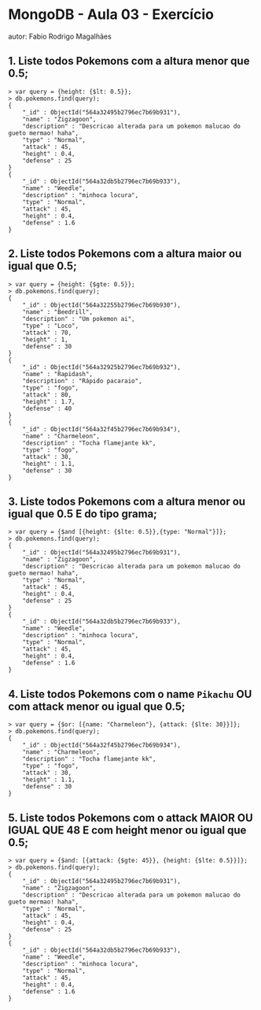 # MongoDB - Aula 03 - Exercício
autor: Fabio Rodrigo Magalhães
## 1. Liste todos Pokemons com a altura menor que 0.5;
	> var query = {height: {$lt: 0.5}};
	> db.pokemons.find(query);
	{ 
		"_id" : ObjectId("564a32495b2796ec7b69b931"), 
		"name" : "Zigzagoon", 
		"description" : "Descricao alterada para um pokemon malucao do gueto mermao! haha", 
		"type" : "Normal", 
		"attack" : 45, 
		"height" : 0.4, 
		"defense" : 25 
	}
	{ 
		"_id" : ObjectId("564a32db5b2796ec7b69b933"), 
		"name" : "Weedle", 
		"description" : "minhoca locura", 
		"type" : "Normal", 
		"attack" : 45, 
		"height" : 0.4, 
		"defense" : 1.6 
	}

## 2. Liste todos Pokemons com a altura maior ou igual que 0.5;
	> var query = {height: {$gte: 0.5}};
	> db.pokemons.find(query);
	{ 
		"_id" : ObjectId("564a32255b2796ec7b69b930"), 
		"name" : "Beedrill", 
		"description" : "Um pokemon ai", 
		"type" : "Loco", 
		"attack" : 70, 
		"height" : 1, 
		"defense" :	30 
	}
	{ 
		"_id" : ObjectId("564a32925b2796ec7b69b932"), 
		"name" : "Rapidash", 
		"description" : "Rápido pacaraio", 
		"type" : "fogo", 
		"attack" : 80, 
		"height" : 1.7, 
		"defense" : 40 
	}
	{ 
		"_id" : ObjectId("564a32f45b2796ec7b69b934"), 
		"name" : "Charmeleon", 
		"description" : "Tocha flamejante kk", 
		"type" : "fogo", 
		"attack" : 30, 
		"height" : 1.1, 
		"defense" : 30 
	}

## 3. Liste todos Pokemons com a altura menor ou igual que 0.5 E do tipo grama;
	> var query = {$and [{height: {$lte: 0.5}},{type: "Normal"}]};
	> db.pokemons.find(query);
	{ 
		"_id" : ObjectId("564a32495b2796ec7b69b931"), 
		"name" : "Zigzagoon", 
		"description" : "Descricao alterada para um pokemon malucao do gueto mermao! haha", 
		"type" : "Normal",
		"attack" : 45, 
		"height" : 0.4, 
		"defense" : 25 
	}
	{ 
		"_id" : ObjectId("564a32db5b2796ec7b69b933"), 
		"name" : "Weedle", 
		"description" : "minhoca locura", 
		"type" : "Normal", 
		"attack" : 45,
		"height" : 0.4, 
		"defense" : 1.6 
	}

## 4. Liste todos Pokemons com o name `Pikachu` OU com attack menor ou igual que 0.5;
	> var query = {$or: [{name: "Charmeleon"}, {attack: {$lte: 30}}]};
	> db.pokemons.find(query);
	{ 
		"_id" : ObjectId("564a32f45b2796ec7b69b934"), 
		"name" : "Charmeleon", 
		"description" : "Tocha flamejante kk", 
		"type" : "fogo", 
		"attack" : 30, 
		"height" : 1.1, 
		"defense" : 30 
	}

## 5. Liste todos Pokemons com o attack MAIOR OU IGUAL QUE 48 E com  height menor ou igual que 0.5;
	> var query = {$and: [{attack: {$gte: 45}}, {height: {$lte: 0.5}}]};
	> db.pokemons.find(query);
	{ 
		"_id" : ObjectId("564a32495b2796ec7b69b931"), 
		"name" : "Zigzagoon", 
		"description" : "Descricao alterada para um pokemon malucao do gueto mermao! haha", 
		"type" : "Normal", 
		"attack" : 45, 
		"height" : 0.4, 
		"defense" : 25 
	}
	{ 
		"_id" : ObjectId("564a32db5b2796ec7b69b933"), 
		"name" : "Weedle", 
		"description" : "minhoca locura", 
		"type" : "Normal", 
		"attack" : 45, 
		"height" : 0.4, 
		"defense" : 1.6 
	}
